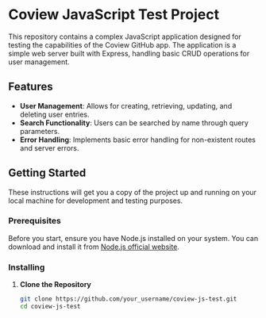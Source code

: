 # Coview JavaScript Test Project

This repository contains a complex JavaScript application designed for testing the capabilities of the Coview GitHub app. The application is a simple web server built with Express, handling basic CRUD operations for user management.

## Features

- **User Management**: Allows for creating, retrieving, updating, and deleting user entries.
- **Search Functionality**: Users can be searched by name through query parameters.
- **Error Handling**: Implements basic error handling for non-existent routes and server errors.

## Getting Started

These instructions will get you a copy of the project up and running on your local machine for development and testing purposes.

### Prerequisites

Before you start, ensure you have Node.js installed on your system. You can download and install it from [Node.js official website](https://nodejs.org/).

### Installing

1. **Clone the Repository**

   ```bash
   git clone https://github.com/your_username/coview-js-test.git
   cd coview-js-test
